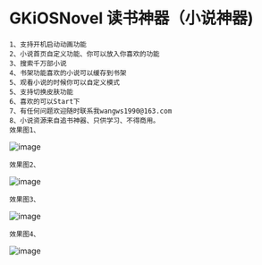# GKiOSNovel 读书神器（小说神器)

    1、支持开机启动动画功能
    2、小说首页自定义功能、你可以放入你喜欢的功能
    3、搜索千万部小说
    4、书架功能喜欢的小说可以缓存到书架
    5、观看小说的时候你可以自定义模式
    5、支持切换皮肤功能
    6、喜欢的可以Start下
    7、有任何问题欢迎随时联系我wangws1990@163.com
    8、小说资源来自追书神器、只供学习、不得商用。
    效果图1、
    
![image](https://github.com/tianya2416/GKiOSNovel/blob/master/GKiOSNovel/GKiOSNovel/Class/Resource/1.png)

    效果图2、

![image](https://github.com/tianya2416/GKiOSNovel/blob/master/GKiOSNovel/GKiOSNovel/Class/Resource/2.png)

    效果图3、

![image](https://github.com/tianya2416/GKiOSNovel/blob/master/GKiOSNovel/GKiOSNovel/Class/Resource/3.png)

    效果图4、

![image](https://github.com/tianya2416/GKiOSNovel/blob/master/GKiOSNovel/GKiOSNovel/Class/Resource/4.png)
  
